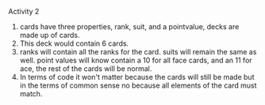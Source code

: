 Activity 2
1. cards have three properties, rank, suit, and a pointvalue, decks are made up of cards.
2. This deck would contain 6 cards.
3. ranks will contain all the ranks for the card. suits will remain the same as well. point values will know contain a 10 for all face cards, and an 11 for ace, the rest of the cards will be normal. 
4. In terms of code it won't matter because the cards will still be made but in the terms of common sense no because all elements of the card must match.